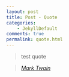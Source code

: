 ```yaml
---
layout: post
title: Post - Quote
categories:
    - JekyllDefault
comments: true
permalink: quote.html
---
```


> test quote

> <cite><a href="http://www.brainyquote.com/quotes/quotes/m/marktwain163473.html">Mark Twain</a></cite>
